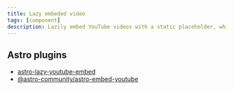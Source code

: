 ```yaml
---
title: Lazy embeded video
tags: [component]
description: Lazily embed YouTube videos with a static placeholder, which looks like the YouTube embed, but doesn't actually embed until you click
---
```


## Astro plugins

- [astro-lazy-youtube-embed](https://github.com/insin/astro-lazy-youtube-embed)
- [@astro-community/astro-embed-youtube](https://github.com/delucis/astro-embed/tree/main/packages/astro-embed-youtube)
